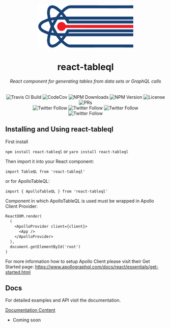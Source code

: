 <p align="center">
  <a href="https://danilo-zekovic.github.io/react-tableql" rel="noopener" target="_blank"><img width="300" src="docs/media/react-tableql-logo.png" alt="react-tableql logo"></a>
</p>
<h1 align="center">react-tableql</h1>
<h6 align="center">React component for generating tables from data sets or GraphQL calls</h6>
<div align="center">
  <img alt="Travis CI Build" src="https://travis-ci.com/Danilo-Zekovic/react-tableql.svg?branch=master">
  <img alt="CodeCov" src="https://codecov.io/gh/Danilo-Zekovic/react-tableql/branch/master/graph/badge.svg">
  <img alt="NPM Downloads" src="https://img.shields.io/npm/dm/react-tableql.svg">
  <img alt="NPM Version" src="https://img.shields.io/npm/v/react-tableql.svg?style=flat">
  <img alt="License" src="https://img.shields.io/badge/license-MIT-blue.svg">
  <img alt="PRs" src="https://img.shields.io/badge/PRs-welcome-brightgreen.svg">
</div>
<div align="center">
  <img alt="Twitter Follow" src="https://img.shields.io/github/stars/Danilo-Zekovic/react-tableql.svg?style=social&label=Star">
  <img alt="Twitter Follow" src="https://img.shields.io/github/forks/Danilo-Zekovic/react-tableql.svg?style=social&label=Fork">
  <img alt="Twitter Follow" src="https://img.shields.io/github/watchers/Danilo-Zekovic/react-tableql.svg?style=social&label=Watch">
</div>
<div align="center">
  <img alt="Twitter Follow" src="https://img.shields.io/twitter/follow/danilo_zekovic?label=Follow&style=social">
</div>

## Installing and Using react-tableql

First install

`npm install react-tableql`
or
`yarn install react-tableql`

Then import it into your React component:

`import TableQL from 'react-tableql'`

or for ApolloTableQL:

`import { ApolloTableQL } from 'react-tableql'`

Component in which ApolloTableQL is used must be wrapped in Apollo Client Provider:

```
ReactDOM.render(
  (
    <ApolloProvider client={client}>
      <App />
    </ApolloProvider>
  ),
  document.getElementById('root')
)
```

For more information how to setup Apollo Client please visit their Get Started page: https://www.apollographql.com/docs/react/essentials/get-started.html

## Docs

For detailed examples and API visit the documentation.

[Documentation Content](docs/README.md)

- Coming soon
